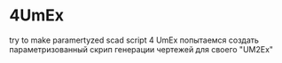 # 4UmEx

try to make paramertyzed scad script 4 UmEx
попытаемся создать параметризованный скрип генерации чертежей для своего "UM2Ex"
